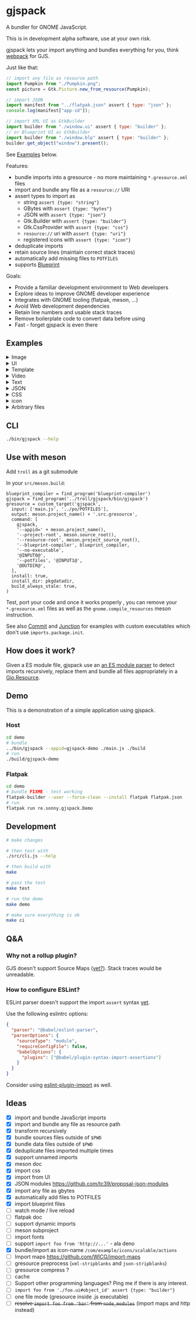 # gjspack

A bundler for GNOME JavaScript.

This is in development alpha software, use at your own risk.

gjspack lets your import anything and bundles everything for you, think [webpack](https://webpack.js.org/) for GJS.

Just like that:

```js
// import any file as resource path
import Pumpkin from "./Pumpkin.png";
const picture = Gtk.Picture.new_from_resource(Pumpkin);

// import JSON
import manifest from "../flatpak.json" assert { type: "json" };
console.log(manifest["app-id"]);

// import XML UI as GtkBuilder
import builder from "./window.ui" assert { type: "builder" };
// or Blueprint UI as GtkBuilder
import builder from "./window.blp" assert { type: "builder" };
builder.get_object("window").present();
```

See [Examples](#Examples) below.

Features:

- bundle imports into a gresource - no more maintaining `*.gresource.xml` files
- import and bundle any file as a `resource://` URI
- assert types to import as
  - string `assert {type: "string"}`
  - GBytes with `assert {type: "bytes"}`
  - JSON with `assert {type: "json"}`
  - Gtk.Builder with `assert {type: "builder"}`
  - Gtk.CssProvider with `assert {type: "css"}`
  - `resource://` uri with `assert {type: "uri"}`
  - registered icons with `assert {type: "icon"}`
- deduplicate imports
- retain source lines (maintain correct stack traces)
- automatically add missing files to `POTFILES`
- supports [Blueprint](https://jwestman.pages.gitlab.gnome.org/blueprint-compiler/)

Goals:

- Provide a familiar development environment to Web developers
- Explore ideas to improve GNOME developer experience
- Integrates with GNOME tooling (flatpak, meson, ...)
- Avoid Web development dependencies
- Retain line numbers and usable stack traces
- Remove boilerplate code to convert data before using
- Fast - forget gjspack is even there

## Examples

<details>
  <summary>Image</summary>

```js
import Porygon from "./Porygon.png";

// GtkPicture displays an image at its natural size
const picture = Gtk.Picture.new_from_picture(Porygon);
// or
picture.set_resource(Porygon);

// GtkImage if you want to display a fixed-size image, such as an icon.
const image = Gtk.Image.new_from_resource(Porygon);
// or
image.set_resource(Porygon);
```

</details>

<details>
  <summary>UI</summary>

You can import xml `.ui` or [blueprint](https://jwestman.pages.gitlab.gnome.org/blueprint-compiler) `blp` files.

```js
import builder from "./Window.ui" assert { type: "builder" };
// or
import builder from "./Window.blp" assert { type: "builder" };

const window = builder.get_object("window");
```

For blueprint support, you will need `blueprint-compiler` but you don't need the meson submodule.

See [https://jwestman.pages.gitlab.gnome.org/blueprint-compiler/flatpak.html](this) for Flatpak otherwise you can just close the directory and specify the path to the executable.

```
git clone https://gitlab.gnome.org/jwestman/blueprint-compiler.git ~/blueprint-compiler
gjspack --blueprint-compiler=~/blueprint-compiler/blueprint-compiler.py
```

</details>

<details>
  <summary>Template</summary>

```js
import Template from "./MyWidget.ui" assert { type: "uri" };

GObject.registerClass(
  {
    Template,
  },
  class X extends GObject.Object {},
);
```

</details>

<details>
  <summary>Video</summary>

```js
import AnimatedLogo from "./AnimatedLog.webm";

const video = Gtk.Video.new_from_resource(AnimatedLogo);
// or
video.set_resource(AnimatedLogo);
```

</details>

<details>
  <summary>Text</summary>

```js
import notes from "./notes.txt" assert { type: "string" };

console.log(notes);
```

</details>

<details>
  <summary>JSON</summary>

```js
import pkg from "./package.json" assert { type: "json" };

console.log(pkg.name);
```

</details>

<details>
  <summary>CSS</summary>

```js
import provider from "./styles.css" assert { type: "css" };

Gtk.StyleContext.add_provider_for_display(
  Gdk.Display.get_default(),
  provider,
  Gtk.STYLE_PROVIDER_PRIORITY_APPLICATION,
);
```

</details>

<details>
  <summary>icon</summary>

```js
import myicon from "./myicon-symbolic.svg" assert { type: "icon" };

const image = new Gtk.Image({
  icon_name: myicon,
});
```

```blp
Image {
  icon-name: "myicon-symbolic";
}
```

</details>

<details>
  <summary>Arbitrary files</summary>

This example is taken directly from the [Commit](https://github.com/sonnyp/Commit/) app.

```js
import "./language-specs/git.lang";
import "./language-specs/hg.lang";

const language_manager = GtkSource.LanguageManager.get_default();
language_manager.set_search_path([
  ...language_manager.get_search_path(),
  GLib.Uri.resolve_relative(
    import.meta.url,
    "language-specs",
    GLib.UriFlags.NONE,
  ),
]);
```

</details>

## CLI

```sh
./bin/gjspack --help
```

## Use with meson

Add `troll` as a git submodule

In your `src/meson.build`:

```meson
blueprint_compiler = find_program('blueprint-compiler')
gjspack = find_program('../troll/gjspack/bin/gjspack')
gresource = custom_target('gjspack',
  input: ['main.js', '../po/POTFILES'],
  output: meson.project_name() + '.src.gresource',
  command: [
    gjspack,
    '--appid=' + meson.project_name(),
    '--project-root', meson.source_root(),
    '--resource-root', meson.project_source_root(),
    '--blueprint-compiler', blueprint_compiler,
    '--no-executable',
    '@INPUT0@',
    '--potfiles', '@INPUT1@',
    '@OUTDIR@',
  ],
  install: true,
  install_dir: pkgdatadir,
  build_always_stale: true,
)
```

Test, port your code and once it works properly , you can remove your `*.gresource.xml` files as well as the `gnome.compile_resources` meson instruction.

See also [Commit](https://github.com/sonnyp/Commit/tree/main/src) and [Junction](https://github.com/sonnyp/Junction/tree/main/src) for examples with custom executables which don't use `imports.package.init`.

## How does it work?

Given a ES module file, gjspack use an [an ES module parser](https://github.com/guybedford/es-module-lexer/) to detect imports recursively, replace them and bundle all files appropriately in a [Gio.Resource](https://docs.gtk.org/gio/struct.Resource.html).

## Demo

This is a demonstration of a simple application using gjspack.

### Host

```sh
cd demo
# bundle
../bin/gjspack --appid=gjspack-demo ./main.js ./build
# run
./build/gjspack-demo
```

### Flatpak

```sh
cd demo
# bundle FIXME - test working
flatpak-builder --user --force-clean --install flatpak flatpak.json
# run
flatpak run re.sonny.gjspack.Demo
```

## Development

```sh
# make changes

# then test with
./src/cli.js --help

# then build with
make

# pass the test
make test

# run the demo
make demo

# make sure everything is ok
make ci
```

## Q&A

### Why not a rollup plugin?

GJS doesn't support Source Maps ([yet?](https://gitlab.gnome.org/GNOME/gjs/-/issues/474)).
Stack traces would be unreadable.

### How to configure ESLint?

ESLint parser doesn't support the import `assert` syntax [yet](https://github.com/eslint/eslint/discussions/15305).

Use the following eslintrc options:

```json
{
  "parser": "@babel/eslint-parser",
  "parserOptions": {
    "sourceType": "module",
    "requireConfigFile": false,
    "babelOptions": {
      "plugins": ["@babel/plugin-syntax-import-assertions"]
    }
  }
}
```

Consider using [eslint-plugin-import](https://github.com/import-js/eslint-plugin-import) as well.

## Ideas

- [x] import and bundle JavaScript imports
- [x] import and bundle any file as resource path
- [x] transform recursively
- [x] bundle sources files outside of `$PWD`
- [x] bundle data files outside of `$PWD`
- [x] deduplicate files imported multiple times
- [x] support unnamed imports
- [x] meson doc
- [x] import css
- [x] import from UI
- [x] JSON modules https://github.com/tc39/proposal-json-modules
- [x] import any file as gbytes
- [x] automatically add files to POTFILES
- [x] import blueprint files
- [ ] watch mode / live reload
- [ ] flatpak doc
- [ ] support dynamic imports
- [ ] meson subproject
- [ ] import fonts
- [ ] support `import foo from 'http://...'` - ala deno
- [x] bundle/import as icon-name `/com/example/icons/scalable/actions`
- [ ] Import maps https://github.com/WICG/import-maps
- [ ] gresource preprocess (`xml-stripblanks` and `json-stripblanks`)
- [ ] gresource compress ?
- [ ] cache
- [ ] Support other programming languages? Ping me if there is any interest.
- [ ] `import foo from './foo.ui#object_id' assert {type: "builder"}`
- [ ] one file mode (gresource inside .js executable)
- [ ] ~~resolve `import foo from 'bar'` from `node_modules`~~ (import maps and http instead)
